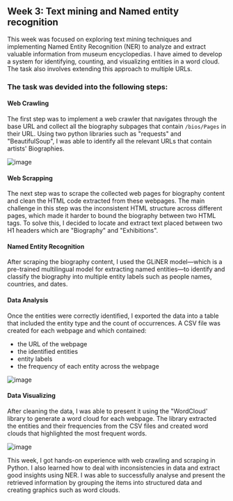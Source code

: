 
## **Week 3: Text mining and Named entity recognition**

This week was focused on exploring text mining techniques and implementing Named Entity Recognition (NER) to analyze and extract valuable information from museum encyclopedias. I have aimed to develop a system for identifying, counting, and visualizing entities in a word cloud. The task also involves extending this approach to multiple URLs.

### The task was devided into the following steps:

#### Web Crawling
The first step was to implement a web crawler that navigates through the base URL and collect all the biography subpages that contain `/bios/Pages` in their URL. Using two python libraries such as "requests" and "BeautifulSoup", I was able to identify all the relevant URLs that contain artists' Biographies.

![image](https://github.com/user-attachments/assets/5c33be3c-4bb9-4bd5-9cd8-64be91e9d252)


#### Web Scrapping
The next step was to scrape the collected web pages for biography content and clean the HTML code extracted from these webpages. The main challenge in this step was the inconsistent HTML structure across different pages, which made it harder to bound the biography between two HTML tags. To solve this, I decided to locate and extract text placed between two H1 headers which are "Biography" and "Exhibitions".


#### Named Entity Recognition
After scraping the biography content, I used the GLiNER model—which is a pre-trained multilingual model for extracting named entities—to identify and classify the biography into multiple entity labels such as people names, countries, and dates.

#### Data Analysis
Once the entities were correctly identified, I exported the data into a table that included the entity type and the count of occurrences. A CSV file was created for each webpage and which contained: 
- the URL of the webpage
- the identified entities
- entity labels
- the frequency of each entity across the webpage

![image](https://github.com/user-attachments/assets/67ac5c51-855d-4805-a4c2-8b1c32f1b832)


#### Data Visualizing
After cleaning the data, I was able to present it using the "WordCloud' library to generate a word cloud for each webpage. The library extracted the entities and their frequencies from the CSV files and created word clouds that highlighted the most frequent words.

![image](https://github.com/user-attachments/assets/0154e571-8935-4873-a3aa-f175cd21d453)



This week, I got hands-on experience with web crawling and scraping in Python. I also learned how to deal with inconsistencies in data and extract good insights using NER. I was able to successfully analyse and present the retrieved information by grouping the items into structured data and creating graphics such as word clouds.


